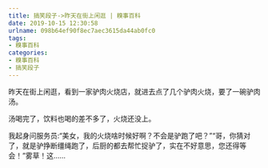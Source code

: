 ```yaml
---
title: 搞笑段子->昨天在街上闲逛 | 糗事百科
date: 2019-10-15 12:30:58
urlname: 098b64ef90f8ec7aec3615da44ab0fc0
tags: 
- 糗事百科
categories:
- 糗事百科
- 搞笑段子
---
```

昨天在街上闲逛，看到一家驴肉火烧店，就进去点了几个驴肉火烧，要了一碗驴肉汤。

汤喝完了，饮料也喝的差不多了，火烧还没上。

我起身问服务员:“美女，我的火烧啥时候好啊？不会是驴跑了吧？”“哥，你猜对了，就是驴挣断缰绳跑了，后厨的都去帮忙捉驴了，实在不好意思，您还得等会！”雾草！这......


